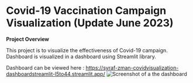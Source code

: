 # Covid-19 Vaccination Campaign Visualization (Update June 2023)
**Project Overview**

This project is to visualize the effectiveness of Covid-19 campaign.
Dashboard is visualized in a dashboard using Streamlit library.

Dashboard can be viewed here : https://syraf-zman-covidvisualization-dashboardstreamlit-l5to44.streamlit.app/
![Screenshot of a the dashboard](https://github.com/syraf-zman/covidVisualization/assets/134860489/fae097bc-a865-4dc2-894c-bcd0eb91be9d)
